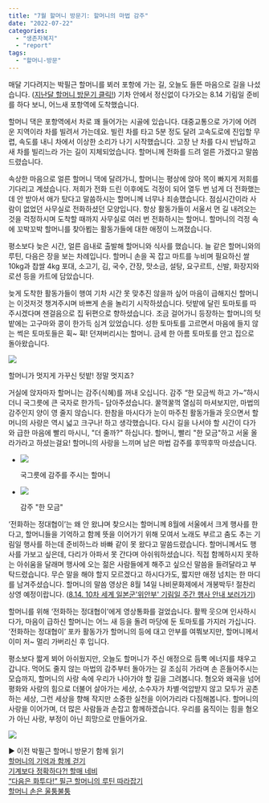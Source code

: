 ```yaml
---
title: "7월 할머니 방문기: 할머니의 마법 감주"
date: "2022-07-22"
categories: 
  - "생존자복지"
  - "report"
tags: 
  - "할머니-방문"
---
```


매달 기다려지는 박필근 할머니를 뵈러 포항에 가는 길, 오늘도 들뜬 마음으로 길을 나섰습니다. ([지난달 할머니 방문기 클릭!](https://womenandwar.net/kr/halmoni20220623/)) 기차 안에서 정신없이 다가오는 8.14 기림일 준비를 하다 보니, 어느새 포항역에 도착했습니다. 

할머니 댁은 포항역에서 차로 꽤 들어가는 시골에 있습니다. 대중교통으로 가기에 어려운 지역이라 차를 빌려서 가는데요. 빌린 차를 타고 5분 정도 달려 고속도로에 진입할 무렵, 속도를 내니 차에서 이상한 소리가 나기 시작했습니다. 고장 난 차를 다시 반납하고 새 차를 빌리느라 가는 길이 지체되었습니다. 할머니께 전화를 드려 얼른 가겠다고 말씀드렸습니다. 

속상한 마음으로 얼른 할머니 댁에 달려가니, 할머니는 평상에 앉아 목이 빠지게 저희를 기다리고 계셨습니다. 저희가 전화 드린 이후에도 걱정이 되어 열두 번 넘게 더 전화했는데 안 받아서 애가 탔다고 말씀하시는 할머니께 너무나 죄송했습니다. 점심시간이라 사람이 없었던 사무실로 전화하셨던 모양입니다. 항상 활동가들이 서울서 먼 길 내려오는 것을 걱정하시며 도착할 때까지 사무실로 여러 번 전화하시는 할머니. 할머니의 걱정 속에 꼬박꼬박 할머니를 찾아뵙는 활동가들에 대한 애정이 느껴졌습니다. 

평소보다 늦은 시간, 얼른 읍내로 출발해 할머니와 식사를 했습니다. 늘 같은 할머니와의 루틴, 다음은 장을 보는 차례입니다. 할머니 손을 꼭 잡고 마트를 누비며 필요하신 쌀 10kg과 찹쌀 4kg 포대, 소고기, 김, 국수, 간장, 맛소금, 설탕, 요구르트, 신발, 화장지와 로션 등을 카트에 담았습니다.

늦게 도착한 활동가들이 행여 기차 시간 못 맞추진 않을까 싶어 마음이 급해지신 할머니는 이것저것 챙겨주시며 바쁘게 손을 놀리기 시작하셨습니다. 텃밭에 달린 토마토를 따주시겠다며 잰걸음으로 집 뒤편으로 향하셨습니다. 조금 걸어가니 등장하는 할머니의 텃밭에는 고구마와 콩이 한가득 심겨 있었습니다. 성한 토마토를 고르면서 마음에 들지 않는 썩은 토마토들은 휙~ 휙! 던져버리시는 할머니. 금세 한 아름 토마토를 안고 집으로 돌아왔습니다.

![](https://r2.womenandwar.net/2022/07/photo_2022-07-28-13.18.50-1024x577.jpeg)

할머니가 멋지게 가꾸신 텃밭! 정말 멋지죠?

거실에 앉자마자 할머니는 감주(식혜)를 꺼내 오십니다. 감주 “한 모금씩 하고 가~”하시더니 국그릇에 큰 국자로 한가득- 담아주셨습니다. 꿀꺽꿀꺽 열심히 마셔보지만, 마법의 감주인지 양이 영 줄지 않습니다. 한참을 마시다가 눈이 마주친 활동가들과 웃으면서 할머니의 사랑은 역시 넓고 크구나! 하고 생각했습니다. 다시 길을 나서야 할 시간이 다가와 급한 마음에 빨리 마시니, "더 줄까?" 하십니다. 할머니, 빨리 "한 모금"하고 서울 올라가라고 하셨는걸요! 할머니의 사랑을 느끼며 남은 마법 감주를 후딱후딱 마셨습니다.

- ![](https://r2.womenandwar.net/2022/07/photo_2022-07-28-13.21.02-1024x577.jpeg)
    
    국그릇에 감주를 주시는 할머니
    
- ![](https://r2.womenandwar.net/2022/07/photo_2022-07-28-13.24.52-1-1024x577.jpeg)
    
    감주 "한 모금"
    

‘전화하는 정대협이’는 왜 안 왔냐며 찾으시는 할머니께 8월에 서울에서 크게 행사를 한다고, 할머니들을 기억하고 함께 뜻을 이어가기 위해 모여서 노래도 부르고 춤도 추는 기림일 행사를 하는데 준비하느라 바빠 같이 못 왔다고 말씀드렸습니다. 할머니께서도 행사를 가보고 싶은데, 다리가 아파서 못 간다며 아쉬워하셨습니다. 직접 함께하시지 못하는 아쉬움을 달래며 행사에 오는 젊은 사람들에게 해주고 싶으신 말씀을 들려달라고 부탁드렸습니다. 무슨 말을 해야 할지 모르겠다고 하시다가도, 짧지만 애정 넘치는 한 마디를 남겨주셨습니다. 할머니의 말씀 영상은 8월 14일 나비문화제에서 개봉박두! 절찬리 상영 예정이랍니다. ([8.14. 10차 세계 일본군'위안부' 기림일 주간 행사 안내 보러가기](https://womenandwar.net/kr/제10차-세계일본군위안부기림일-기념-정의기억/))

할머니를 위해 ‘전화하는 정대협이’에게 영상통화를 걸었습니다. 활짝 웃으며 인사하시다가, 마음이 급하신 할머니는 어느 새 등을 돌려 마당에 둔 토마토를 가지러 가십니다. ‘전화하는 정대협이’ 포카 활동가가 할머니의 등에 대고 안부를 여쭤보지만, 할머니께서 이미 저~ 멀리 가버리신 후 입니다. 

평소보다 짧게 뵈어 아쉬웠지만, 오늘도 할머니가 주신 애정으로 듬뿍 에너지를 채우고 갑니다. 먹어도 줄지 않는 마법의 감주부터 돌아가는 길 조심히 가라며 손 흔들어주시는 모습까지, 할머니의 사랑 속에 우리가 나아가야 할 길을 그려봅니다. 혐오와 왜곡을 넘어 평화와 사랑의 힘으로 더불어 살아가는 세상, 소수자가 차별·억압받지 않고 모두가 공존하는 세상, 그런 세상을 향해 작지만 소중한 실천을 이어가리라 다짐해봅니다. 할머니의 사랑을 이어가며, 더 많은 사람들과 손잡고 함께하겠습니다. 우리를 움직이는 힘을 혐오가 아닌 사랑, 부정이 아닌 희망으로 만들어가요. 

![](https://r2.womenandwar.net/2022/07/photo_2022-07-28-13.21.04-1024x461.jpeg)

▶ 이전 박필근 할머니 방문기 함께 읽기  
[할머니의 기억과 함께 걷기](https://womenandwar.net/kr/halmoni20220623/)  
[기계보다 정확하다?! 할매 네비](https://womenandwar.net/kr/기계보다-정확하다-할매-네비5월-포항-할머니-방문기/)  
[“다음은 화투다!” 필근 할머니의 루틴 따라잡기](https://womenandwar.net/kr/다음은-화투다-필근-할머니의-루틴-따라잡기/)  
[할머니 손은 울퉁불퉁](https://womenandwar.net/kr/11월-포항-할머니-방문/)
